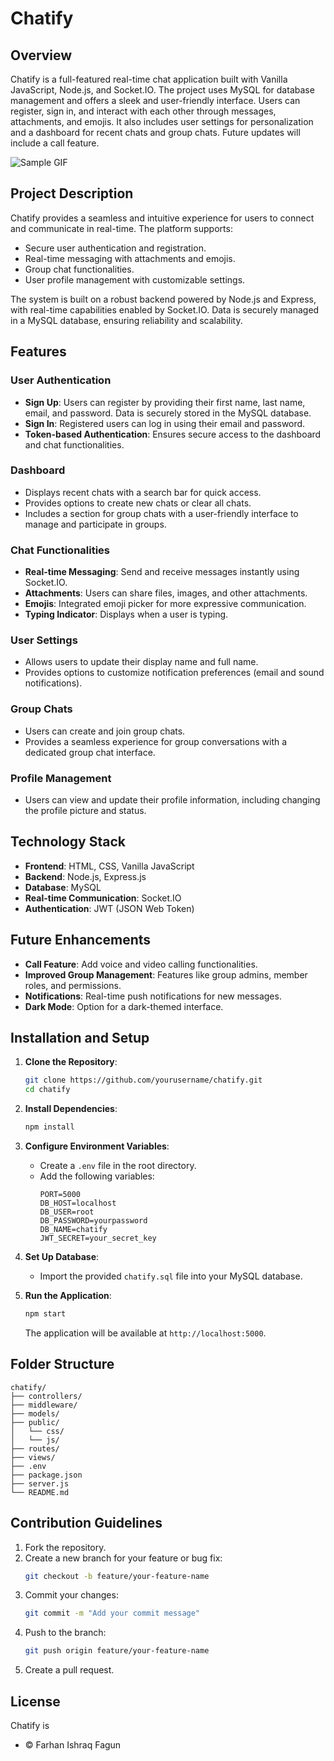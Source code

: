 # Chatify

## Overview
Chatify is a full-featured real-time chat application built with Vanilla JavaScript, Node.js, and Socket.IO. The project uses MySQL for database management and offers a sleek and user-friendly interface. Users can register, sign in, and interact with each other through messages, attachments, and emojis. It also includes user settings for personalization and a dashboard for recent chats and group chats. Future updates will include a call feature.

![Sample GIF](https://i.ibb.co/4j38FJx/ezgif-1-c41863263d.gif)

## Project Description

Chatify provides a seamless and intuitive experience for users to connect and communicate in real-time. The platform supports:
- Secure user authentication and registration.
- Real-time messaging with attachments and emojis.
- Group chat functionalities.
- User profile management with customizable settings.

The system is built on a robust backend powered by Node.js and Express, with real-time capabilities enabled by Socket.IO. Data is securely managed in a MySQL database, ensuring reliability and scalability.

## Features

### User Authentication
- **Sign Up**: Users can register by providing their first name, last name, email, and password. Data is securely stored in the MySQL database.
- **Sign In**: Registered users can log in using their email and password.
- **Token-based Authentication**: Ensures secure access to the dashboard and chat functionalities.

### Dashboard
- Displays recent chats with a search bar for quick access.
- Provides options to create new chats or clear all chats.
- Includes a section for group chats with a user-friendly interface to manage and participate in groups.

### Chat Functionalities
- **Real-time Messaging**: Send and receive messages instantly using Socket.IO.
- **Attachments**: Users can share files, images, and other attachments.
- **Emojis**: Integrated emoji picker for more expressive communication.
- **Typing Indicator**: Displays when a user is typing.

### User Settings
- Allows users to update their display name and full name.
- Provides options to customize notification preferences (email and sound notifications).

### Group Chats
- Users can create and join group chats.
- Provides a seamless experience for group conversations with a dedicated group chat interface.

### Profile Management
- Users can view and update their profile information, including changing the profile picture and status.

## Technology Stack
- **Frontend**: HTML, CSS, Vanilla JavaScript
- **Backend**: Node.js, Express.js
- **Database**: MySQL
- **Real-time Communication**: Socket.IO
- **Authentication**: JWT (JSON Web Token)

## Future Enhancements
- **Call Feature**: Add voice and video calling functionalities.
- **Improved Group Management**: Features like group admins, member roles, and permissions.
- **Notifications**: Real-time push notifications for new messages.
- **Dark Mode**: Option for a dark-themed interface.

## Installation and Setup

1. **Clone the Repository**:
   ```bash
   git clone https://github.com/yourusername/chatify.git
   cd chatify
   ```

2. **Install Dependencies**:
   ```bash
   npm install
   ```

3. **Configure Environment Variables**:
   - Create a `.env` file in the root directory.
   - Add the following variables:
     ```env
     PORT=5000
     DB_HOST=localhost
     DB_USER=root
     DB_PASSWORD=yourpassword
     DB_NAME=chatify
     JWT_SECRET=your_secret_key
     ```

4. **Set Up Database**:
   - Import the provided `chatify.sql` file into your MySQL database.

5. **Run the Application**:
   ```bash
   npm start
   ```
   The application will be available at `http://localhost:5000`.

## Folder Structure
```
chatify/
├── controllers/
├── middleware/
├── models/
├── public/
│   └── css/
│   └── js/
├── routes/
├── views/
├── .env
├── package.json
├── server.js
└── README.md
```

## Contribution Guidelines
1. Fork the repository.
2. Create a new branch for your feature or bug fix:
   ```bash
   git checkout -b feature/your-feature-name
   ```
3. Commit your changes:
   ```bash
   git commit -m "Add your commit message"
   ```
4. Push to the branch:
   ```bash
   git push origin feature/your-feature-name
   ```
5. Create a pull request.

## License
Chatify is
- © Farhan Ishraq Fagun

